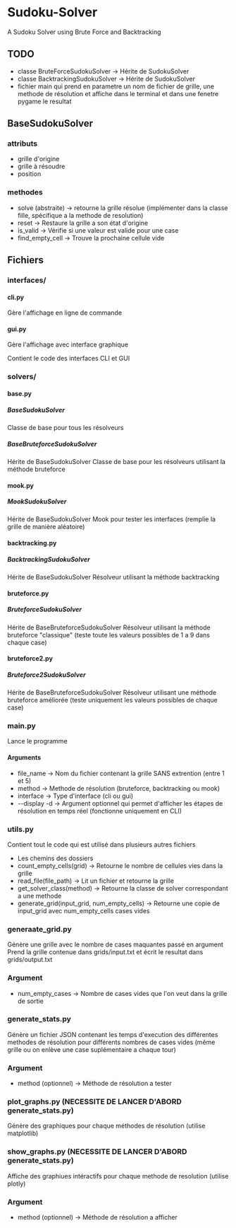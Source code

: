 # Sudoku-Solver
A Sudoku Solver using Brute Force and Backtracking

## TODO
- classe BruteForceSudokuSolver -> Hérite de SudokuSolver
- classe BacktrackingSudokuSolver -> Hérite de SudokuSolver
- fichier main qui prend en parametre un nom de fichier de grille, une methode de résolution et affiche dans le terminal et dans une fenetre pygame le resultat

## BaseSudokuSolver
### attributs
- grille d'origine
- grille à résoudre
- position

### methodes
- solve (abstraite) -> retourne la grille résolue (implémenter dans la classe fille, spécifique a la methode de resolution)
- reset -> Restaure la grille a son état d'origine
- is_valid -> Vérifie si une valeur est valide pour une case
- find_empty_cell -> Trouve la prochaine cellule vide

## Fichiers
### interfaces/
#### cli.py
Gère l'affichage en ligne de commande
#### gui.py
Gère l'affichage avec interface graphique

Contient le code des interfaces CLI et GUI

### solvers/
#### base.py
##### BaseSudokuSolver
Classe de base pour tous les résolveurs
##### BaseBruteforceSudokuSolver
Hérite de BaseSudokuSolver
Classe de base pour les résolveurs utilisant la méthode bruteforce

#### mook.py
##### MookSudokuSolver
Hérite de BaseSudokuSolver
Mook pour tester les interfaces (remplie la grille de manière aléatoire)

#### backtracking.py
##### BacktrackingSudokuSolver
Hérite de BaseSudokuSolver
Résolveur utilisant la méthode backtracking

#### bruteforce.py
##### BruteforceSudokuSolver
Hérite de BaseBruteforceSudokuSolver
Résolveur utilisant la méthode bruteforce "classique" (teste toute les valeurs possibles de 1 a 9 dans chaque case)

#### bruteforce2.py
##### Bruteforce2SudokuSolver
Hérite de BaseBruteforceSudokuSolver
Résolveur utilisant une méthode bruteforce améliorée (teste uniquement les valeurs possibles de chaque case)
  
### main.py
Lance le programme
#### Arguments
- file_name -> Nom du fichier contenant la grille SANS extrention (entre 1 et 5)
- method -> Methode de résolution (bruteforce, backtracking ou mook)
- interface -> Type d'interface (cli ou gui)
- --display -d -> Argument optionnel qui permet d'afficher les étapes de résolution en temps réel (fonctionne uniquement en CLI)

### utils.py
Contient tout le code qui est utilisé dans plusieurs autres fichiers
- Les chemins des dossiers
- count_empty_cells(grid) -> Retourne le nombre de cellules vies dans la grille
- read_file(file_path) -> Lit un fichier et retourne la grille
- get_solver_class(method) -> Retourne la classe de solver correspondant a une methode
- generate_grid(input_grid, num_empty_cells) -> Retourne une copie de input_grid avec num_empty_cells cases vides

### generaate_grid.py
Génère une grille avec le nombre de cases maquantes passé en argument
Prend la grille contenue dans grids/input.txt et écrit le resultat dans grids/output.txt
### Argument
- num_empty_cases -> Nombre de cases vides que l'on veut dans la grille de sortie

### generate_stats.py
Génère un fichier JSON contenant les temps d'execution des différentes methodes de résolution pour différents nombres de cases vides (même grille ou on enlève une case suplémentaire a chaque tour)
### Argument
- method (optionnel) -> Méthode de résolution a tester

### plot_graphs.py (NECESSITE DE LANCER D'ABORD generate_stats.py)
Génère des graphiques pour chaque méthodes de résolution (utilise matplotlib)

### show_graphs.py (NECESSITE DE LANCER D'ABORD generate_stats.py)
Affiche des graphiues intéractifs pour chaque methode de resolution (utilise plotly)
### Argument
- method (optionnel) -> Méthode de résolution a afficher
